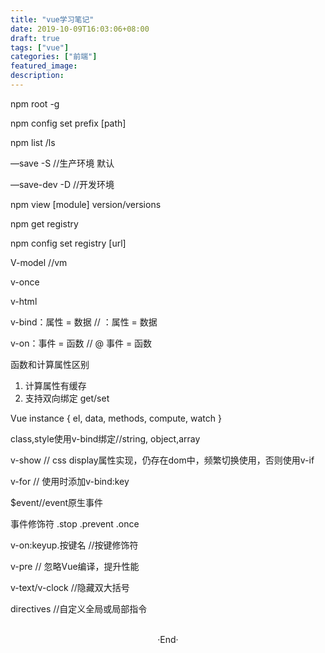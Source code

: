 ```yaml
---
title: "vue学习笔记"
date: 2019-10-09T16:03:06+08:00
draft: true
tags: ["vue"]
categories: ["前端"]
featured_image: 
description: 
---
```

npm root -g

npm config set prefix [path]

npm list /ls

—save -S //生产环境 默认

—save-dev -D //开发环境

npm view [module] version/versions

npm get registry

npm config set registry [url]

V-model //vm

v-once

v-html

v-bind：属性 = 数据 // ：属性 = 数据

v-on：事件 = 函数 // @ 事件 = 函数

函数和计算属性区别
1. 计算属性有缓存
2. 支持双向绑定 get/set

Vue instance 
{
    el,
    data,
    methods,
    compute,
    watch
}

class,style使用v-bind绑定//string, object,array

v-show // css display属性实现，仍存在dom中，频繁切换使用，否则使用v-if

v-for // 使用时添加v-bind:key

$event//event原生事件

事件修饰符 .stop .prevent .once

v-on:keyup.按键名 //按键修饰符

v-pre // 忽略Vue编译，提升性能

v-text/v-clock //隐藏双大括号

directives //自定义全局或局部指令

<br>

<center>  ·End·  </center>